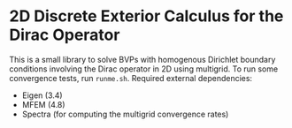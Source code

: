 # 2D Discrete Exterior Calculus for the Dirac Operator
This is a small library to solve BVPs with homogenous Dirichlet boundary conditions involving the Dirac operator in 2D using multigrid. To run some convergence tests, run `runme.sh`.
Required external dependencies:
- Eigen (3.4)
- MFEM (4.8)
- Spectra (for computing the multigrid convergence rates)
